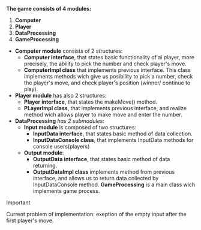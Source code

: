 **The game consists of 4 modules:**
1. **Computer**
1. **Player**
1. **DataProcessing**
1. **GameProcessing**

- **Computer module** consists of 2 structures:
    - **Computer interface**, that states basic functionality of ai player, more precisely, the ability to pick the number and check player's move.
    - **ComputerImpl class** that implements previous interface. This class implements methods wich give us posibility to pick a number, check the player's move, and check player's position (winner/ continue to play).
- **Player module** has also 2 structures:
    - **Player interface**, that states the makeMove() method.
    - **PLayerImpl class**, that implements previous interface, and realize method wich allows player to make move and enter the number.
- **DataProcessing** *has 2 submodules*:
    - **Input module** is composed of two structures:
        - **InputData interface**, that states basic method of data collection.
        - **InputDataConsole class**, that implements InputData methods for console users(players)
    - **Output module**:
        - **OutputData interface**, that states basic method of data returning.
        - **OutputDataImpl class** implements method from previous interface, and allows us to return data collected by InputDataConsole method.
 **GameProcessing** is a main class wich implements game process.

>[!IMPORTANT]
>Current problem of implementation: exeption of the empty input after the first player's move.
